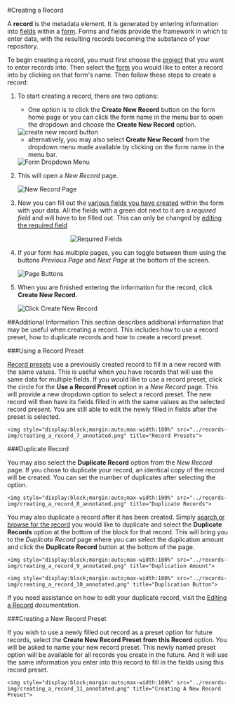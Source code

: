 #Creating a Record

A **record** is the metadata element. It is generated by entering information into [fields](../forms/creating_fields.md) within a [form](../forms/creating_a_form.md). Forms and fields provide the framework in which to enter data, with the resulting records becoming the substance of your repository.

To begin creating a record, you must first choose the [project](../projects/creating_a_project.md) that you want to enter records into. Then select the [form](../forms/navigating_to_a_form.md) you would like to enter a record into by clicking on that form's name. Then follow these steps to create a record:

1. To start creating a record, there are two options:

    * One option is to click the **Create New Record** button on the form home page or you can click the form name in the menu bar to open the dropdown and choose the **Create New Record** option.

    <img style="display:block;margin:auto;max-width:100%" src="../records-img/creating_a_record_1_annotated.png" title="create new record button">

    * alternatively, you may also select **Create New Record** from the dropdown menu made available by clicking on the form name in the menu bar.

    <img style="display:block;margin:auto;max-width:100%" src="../records-img/creating_a_record_2_annotated.png" title="Form Dropdown Menu">

2. This will open a *New Record* page.

    <img style="display:block;margin:auto;max-width:100%" src="../records-img/creating_a_record_3_annotated.png" title="New Record Page">

3. Now you can fill out the [various fields you have created](../forms/understanding_field_types.md) within the form with your data. All the fields with a green dot next to it are a *required field* and will have to be filled out. This can only be changed by [editing the required field](../forms/editing_fields.md)

    <img style="display:block;margin:auto;max-width:50%" src="../records-img/creating_a_record_4_annotated.png" title="Required Fields">

4. If your form has multiple pages, you can toggle between them using the buttons *Previous Page* and *Next Page* at the bottom of the screen.

    <img style="display:block;margin:auto;max-width:100%" src="../records-img/creating_a_record_5_annotated.png" title="Page Buttons">

5. When you are finished entering the information for the record, click **Create New Record**.

    <img style="display:block;margin:auto;max-width:100%" src="../records-img/creating_a_record_6_annotated.png" title="Click Create New Record">

##Additional Information
This section describes additional information that may be useful when creating a record. This includes how to use a record preset, how to duplicate records and how to create a record preset.

###Using a Record Preset

[Record presets](../records/using_record_presets.md) use a previously created record to fill in a new record with the same values. This is useful when you have records that will use the same data for multiple fields. If you would like to use a record preset, click the circle for the **Use a Record Preset** option in a *New Record* page. This will provide a new dropdown option to select a record preset. The new record will then have its fields filled in with the same values as the selected record present. You are still able to edit the newly filled in fields after the preset is selected.

    <img style="display:block;margin:auto;max-width:100%" src="../records-img/creating_a_record_7_annotated.png" title="Record Presets">

###Duplicate Record

You may also select the **Duplicate Record** option from the *New Record* page. If you chose to duplicate your record, an identical copy of the record will be created. You can set the number of duplicates after selecting the option.

    <img style="display:block;margin:auto;max-width:100%" src="../records-img/creating_a_record_8_annotated.png" title="Duplicate Records">

You may also duplicate a record after it has been created. Simply [search or browse for the record](../searching_and_browsing_records.md) you would like to duplicate and select the **Duplicate Records** option at the bottom of the block for that record. This will bring you to the *Duplicate Record* page where you can select the duplication amount and click the **Duplicate Record** button at the bottom of the page.

    <img style="display:block;margin:auto;max-width:100%" src="../records-img/creating_a_record_9_annotated.png" title="Duplication Amount">

    <img style="display:block;margin:auto;max-width:100%" src="../records-img/creating_a_record_10_annotated.png" title="Duplication Button">

If you need assistance on how to edit your duplicate record, visit the [Editing a Record](/forms/editing_a_form.md) documentation.

###Creating a New Record Preset

If you wish to use a newly filled out record as a preset option for future records, select the **Create New Record Preset from this Record** option. You will be asked to name your new record preset. This newly named preset option will be available for all records you create in the future. And it will use the same information you enter into this record to fill in the fields using this record preset.

    <img style="display:block;margin:auto;max-width:100%" src="../records-img/creating_a_record_11_annotated.png" title="Creating A New Record Preset">
